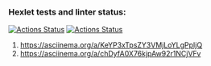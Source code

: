 ### Hexlet tests and linter status:
[![Actions Status](https://github.com/dreamer67570/frontend-project-46/workflows/hexlet-check/badge.svg)](https://github.com/dreamer67570/frontend-project-46/actions)
[![Actions Status](https://github.com/dreamer67570/frontend-project-46/workflows/check/badge.svg)](https://github.com/dreamer67570/frontend-project-46/actions)


1. https://asciinema.org/a/KeYP3xTpsZY3VMjLoYLgPpIjQ
2. https://asciinema.org/a/chDyfA0X76kjpAw92r1NCjVFv
